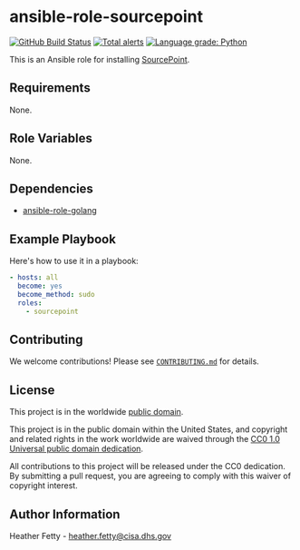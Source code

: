 # ansible-role-sourcepoint #

[![GitHub Build Status](https://github.com/cisagov/ansible-role-sourcepoint/workflows/build/badge.svg)](https://github.com/cisagov/ansible-role-sourcepoint/actions)
[![Total alerts](https://img.shields.io/lgtm/alerts/g/cisagov/ansible-role-sourcepoint.svg?logo=lgtm&logoWidth=18)](https://lgtm.com/projects/g/cisagov/ansible-role-sourcepoint/alerts/)
[![Language grade: Python](https://img.shields.io/lgtm/grade/python/g/cisagov/ansible-role-sourcepoint.svg?logo=lgtm&logoWidth=18)](https://lgtm.com/projects/g/cisagov/ansible-role-sourcepoint/context:python)

This is an Ansible role for installing [SourcePoint](https://github.com/Tylous/SourcePoint).

## Requirements ##

None.

## Role Variables ##

None.

<!--
| Variable | Description | Default | Required |
|----------|-------------|---------|----------|
| optional_variable | Describe its purpose. | `default_value` | No |
| required_variable | Describe its purpose. | n/a | Yes |
-->

## Dependencies ##

- [ansible-role-golang](https://github.com/geerlingguy/ansible-role-go)

## Example Playbook ##

Here's how to use it in a playbook:

```yaml
- hosts: all
  become: yes
  become_method: sudo
  roles:
    - sourcepoint
```

## Contributing ##

We welcome contributions!  Please see [`CONTRIBUTING.md`](CONTRIBUTING.md) for
details.

## License ##

This project is in the worldwide [public domain](LICENSE).

This project is in the public domain within the United States, and
copyright and related rights in the work worldwide are waived through
the [CC0 1.0 Universal public domain
dedication](https://creativecommons.org/publicdomain/zero/1.0/).

All contributions to this project will be released under the CC0
dedication. By submitting a pull request, you are agreeing to comply
with this waiver of copyright interest.

## Author Information ##

Heather Fetty - <heather.fetty@cisa.dhs.gov>
